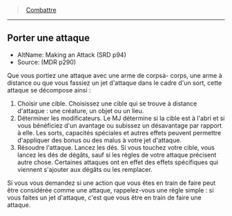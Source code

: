 ﻿---
!GenericItem
Name: Porter une attaque
AltName: Making an Attack (SRD p94)
Source: (MDR p290)
Id: combat_hd.md#porter-une-attaque
ParentLink: combat_hd.md#combattre
ParentName: Combattre
NameLevel: 2
Attributes: {}
AttributesDictionary: >+
  {}

---
> [Combattre](hd_combat.md)

---

## Porter une attaque

- AltName: Making an Attack (SRD p94)
- Source: (MDR p290)

Que vous portiez une attaque avec une arme de corpsà- corps, une arme à distance ou que vous fassiez un jet d'attaque dans le cadre d'un sort, cette attaque se décompose ainsi :

1. Choisir une cible. Choisissez une cible qui se trouve à distance d'attaque : une créature, un objet ou un lieu.
2. Déterminer les modificateurs. Le MJ détermine si la cible est à l'abri et si vous bénéficiez d'un avantage ou subissez un désavantage par rapport à elle. Les sorts, capacités spéciales et autres effets peuvent permettre d'appliquer des bonus ou des malus à votre jet d'attaque.
3. Résoudre l'attaque. Lancez les dés. Si vous touchez votre cible, vous lancez les dés de dégâts, sauf si les règles de votre attaque précisent autre chose. Certaines attaques ont en effet des effets spécifiques qui viennent s'ajouter aux dégâts ou les remplacer.

Si vous vous demandez si une action que vous êtes en train de faire peut être considérée comme une attaque, rappelez-vous une règle simple : si vous faites un jet d'attaque, c'est que vous être en train de faire une attaque.

